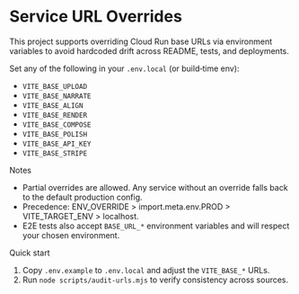 # Service URL Overrides

This project supports overriding Cloud Run base URLs via environment variables to avoid hardcoded drift across README, tests, and deployments.

Set any of the following in your `.env.local` (or build‑time env):

- `VITE_BASE_UPLOAD`
- `VITE_BASE_NARRATE`
- `VITE_BASE_ALIGN`
- `VITE_BASE_RENDER`
- `VITE_BASE_COMPOSE`
- `VITE_BASE_POLISH`
- `VITE_BASE_API_KEY`
- `VITE_BASE_STRIPE`

Notes
- Partial overrides are allowed. Any service without an override falls back to the default production config.
- Precedence: ENV_OVERRIDE > import.meta.env.PROD > VITE_TARGET_ENV > localhost.
- E2E tests also accept `BASE_URL_*` environment variables and will respect your chosen environment.

Quick start
1) Copy `.env.example` to `.env.local` and adjust the `VITE_BASE_*` URLs.
2) Run `node scripts/audit-urls.mjs` to verify consistency across sources.

